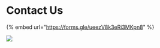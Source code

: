 # Contact Us

{% embed url="https://forms.gle/ueezV8k3eRi3MKpn8" %}

![](../.gitbook/assets/95602817-1680f900-0a73-11eb-967d-9e04b7ccb82c.gif)
